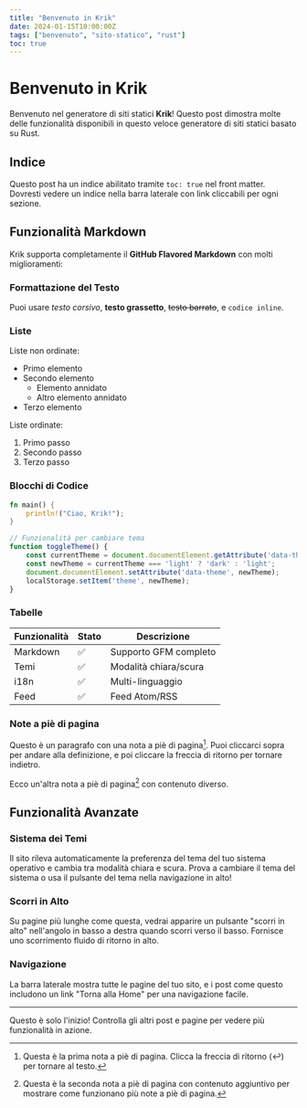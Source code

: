 ```yaml
---
title: "Benvenuto in Krik"
date: 2024-01-15T10:00:00Z
tags: ["benvenuto", "sito-statico", "rust"]
toc: true
---
```


# Benvenuto in Krik

Benvenuto nel generatore di siti statici **Krik**! Questo post dimostra molte delle funzionalità disponibili in questo veloce generatore di siti statici basato su Rust.

## Indice

Questo post ha un indice abilitato tramite `toc: true` nel front matter. Dovresti vedere un indice nella barra laterale con link cliccabili per ogni sezione.

## Funzionalità Markdown

Krik supporta completamente il **GitHub Flavored Markdown** con molti miglioramenti:

### Formattazione del Testo

Puoi usare *testo corsivo*, **testo grassetto**, ~~testo barrato~~, e `codice inline`.

### Liste

Liste non ordinate:
- Primo elemento
- Secondo elemento
  - Elemento annidato
  - Altro elemento annidato
- Terzo elemento

Liste ordinate:
1. Primo passo
2. Secondo passo
3. Terzo passo

### Blocchi di Codice

```rust
fn main() {
    println!("Ciao, Krik!");
}
```

```javascript
// Funzionalità per cambiare tema
function toggleTheme() {
    const currentTheme = document.documentElement.getAttribute('data-theme') || 'light';
    const newTheme = currentTheme === 'light' ? 'dark' : 'light';
    document.documentElement.setAttribute('data-theme', newTheme);
    localStorage.setItem('theme', newTheme);
}
```

### Tabelle

| Funzionalità | Stato | Descrizione |
|--------------|-------|-------------|
| Markdown | ✅ | Supporto GFM completo |
| Temi | ✅ | Modalità chiara/scura |
| i18n | ✅ | Multi-linguaggio |
| Feed | ✅ | Feed Atom/RSS |

### Note a piè di pagina

Questo è un paragrafo con una nota a piè di pagina[^1]. Puoi cliccarci sopra per andare alla definizione, e poi cliccare la freccia di ritorno per tornare indietro.

Ecco un'altra nota a piè di pagina[^seconda] con contenuto diverso.

## Funzionalità Avanzate

### Sistema dei Temi

Il sito rileva automaticamente la preferenza del tema del tuo sistema operativo e cambia tra modalità chiara e scura. Prova a cambiare il tema del sistema o usa il pulsante del tema nella navigazione in alto!

### Scorri in Alto

Su pagine più lunghe come questa, vedrai apparire un pulsante "scorri in alto" nell'angolo in basso a destra quando scorri verso il basso. Fornisce uno scorrimento fluido di ritorno in alto.

### Navigazione

La barra laterale mostra tutte le pagine del tuo sito, e i post come questo includono un link "Torna alla Home" per una navigazione facile.

---

Questo è solo l'inizio! Controlla gli altri post e pagine per vedere più funzionalità in azione.

[^1]: Questa è la prima nota a piè di pagina. Clicca la freccia di ritorno (↩) per tornare al testo.

[^seconda]: Questa è la seconda nota a piè di pagina con contenuto aggiuntivo per mostrare come funzionano più note a piè di pagina.
